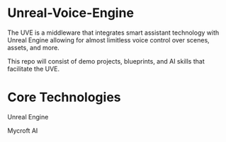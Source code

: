 # Unreal-Voice-Engine
The UVE is a middleware that integrates smart assistant technology with Unreal Engine allowing for almost limitless voice control over scenes, assets, and more.

This repo will consist of demo projects, blueprints, and AI skills that facilitate the UVE.

# Core Technologies

Unreal Engine

Mycroft AI
